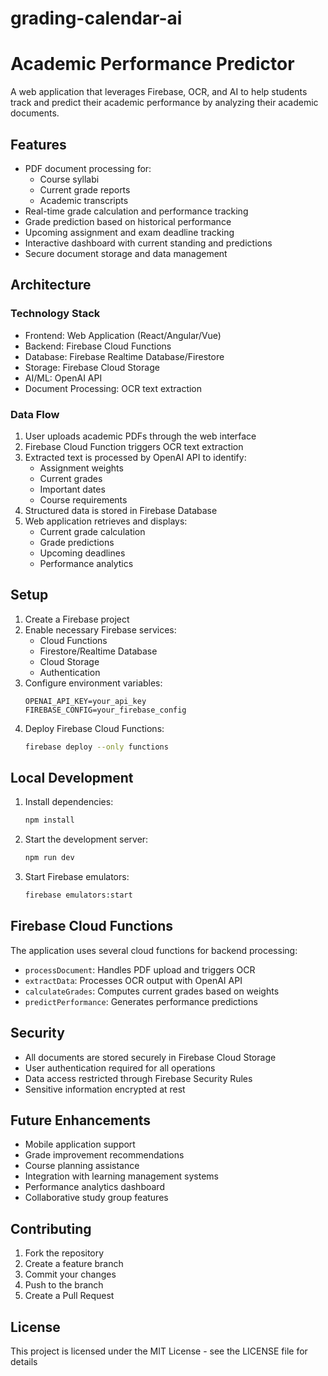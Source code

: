 # grading-calendar-ai
# Academic Performance Predictor

A web application that leverages Firebase, OCR, and AI to help students track and predict their academic performance by analyzing their academic documents.

## Features

- PDF document processing for:
  - Course syllabi
  - Current grade reports
  - Academic transcripts
- Real-time grade calculation and performance tracking
- Grade prediction based on historical performance
- Upcoming assignment and exam deadline tracking
- Interactive dashboard with current standing and predictions
- Secure document storage and data management

## Architecture

### Technology Stack

- Frontend: Web Application (React/Angular/Vue)
- Backend: Firebase Cloud Functions
- Database: Firebase Realtime Database/Firestore
- Storage: Firebase Cloud Storage
- AI/ML: OpenAI API
- Document Processing: OCR text extraction

### Data Flow

1. User uploads academic PDFs through the web interface
2. Firebase Cloud Function triggers OCR text extraction
3. Extracted text is processed by OpenAI API to identify:
   - Assignment weights
   - Current grades
   - Important dates
   - Course requirements
4. Structured data is stored in Firebase Database
5. Web application retrieves and displays:
   - Current grade calculation
   - Grade predictions
   - Upcoming deadlines
   - Performance analytics

## Setup

1. Create a Firebase project
2. Enable necessary Firebase services:
   - Cloud Functions
   - Firestore/Realtime Database
   - Cloud Storage
   - Authentication
3. Configure environment variables:
   ```
   OPENAI_API_KEY=your_api_key
   FIREBASE_CONFIG=your_firebase_config
   ```
4. Deploy Firebase Cloud Functions:
   ```bash
   firebase deploy --only functions
   ```

## Local Development

1. Install dependencies:
   ```bash
   npm install
   ```

2. Start the development server:
   ```bash
   npm run dev
   ```

3. Start Firebase emulators:
   ```bash
   firebase emulators:start
   ```

## Firebase Cloud Functions

The application uses several cloud functions for backend processing:

- `processDocument`: Handles PDF upload and triggers OCR
- `extractData`: Processes OCR output with OpenAI API
- `calculateGrades`: Computes current grades based on weights
- `predictPerformance`: Generates performance predictions

## Security

- All documents are stored securely in Firebase Cloud Storage
- User authentication required for all operations
- Data access restricted through Firebase Security Rules
- Sensitive information encrypted at rest

## Future Enhancements

- Mobile application support
- Grade improvement recommendations
- Course planning assistance
- Integration with learning management systems
- Performance analytics dashboard
- Collaborative study group features

## Contributing

1. Fork the repository
2. Create a feature branch
3. Commit your changes
4. Push to the branch
5. Create a Pull Request

## License

This project is licensed under the MIT License - see the LICENSE file for details